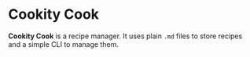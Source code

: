 # Cookity Cook

**Cookity Cook** is a recipe manager. It uses plain `.md` files to store recipes and a simple CLI to manage them.
